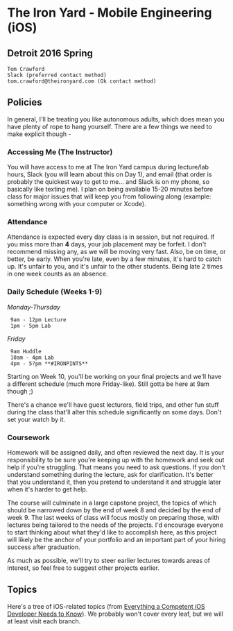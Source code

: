 # The Iron Yard - Mobile Engineering (iOS)
## Detroit 2016 Spring

    Tom Crawford
    Slack (preferred contact method)
    tom.crawford@theironyard.com (Ok contact method)

## Policies

In general, I'll be treating you like autonomous adults, which does mean you have plenty of rope to hang yourself. There are a few things we need to make explicit though -


### Accessing Me (The Instructor)

You will have access to me at The Iron Yard campus during lecture/lab hours, Slack (you will learn about this on Day 1), and email (that order is probably the quickest way to get to me... and Slack is on my phone, so basically like texting me). I plan on being available 15-20 minutes before class for major issues that will keep you from following along (example: something wrong with your computer or Xcode).

### Attendance

Attendance is expected every day class is in session, but not required. If you miss more than **4** days, your job placement may be forfeit. I don't recommend missing any, as we will be moving very fast. Also, be on time, or better, be early. When you're late, even by a few minutes, it's hard to catch up. It's unfair to you, and it's unfair to the other students. Being late 2 times in one week counts as an absence.

### Daily Schedule (Weeks 1-9)

_Monday-Thursday_

     9am - 12pm Lecture
     1pm - 5pm Lab

_Friday_

     9am Huddle
     10am - 4pm Lab
     4pm - 5?pm **#IRONPINTS**

Starting on Week 10, you'll be working on your final projects and we'll have a different schedule (much more Friday-like). Still gotta be here at 9am though ;)

There's a chance we'll have guest lecturers, field trips, and other fun stuff during the class that'll alter this schedule significantly on some days. Don't set your watch by it.

### Coursework

Homework will be assigned daily, and often reviewed the next day. It is your responsibility to be sure you're keeping up with the homework and seek out help if you're struggling. That means you need to ask questions. If you don't understand something during the lecture, ask for clarification. It's better that you understand it, then you pretend to understand it and struggle later when it's harder to get help.

The course will culminate in a large capstone project, the topics of which should be narrowed down by the end of week 8 and decided by the end of week 9. The last weeks of class will focus mostly on preparing those, with lectures being tailored to the needs of the projects. I'd encourage everyone to start thinking about what they'd like to accomplish here, as this project will likely be the anchor of your portfolio and an important part of your hiring success after graduation.

As much as possible, we'll try to steer earlier lectures towards areas of interest, so feel free to suggest other projects earlier.

## Topics

Here's a tree of iOS-related topics (from [Everything a Competent iOS Developer Needs to Know](https://www.codefellows.org/blog/everything-a-competent-ios-developer-needs-to-know)). We probably won't cover every leaf, but we will at least visit each branch.